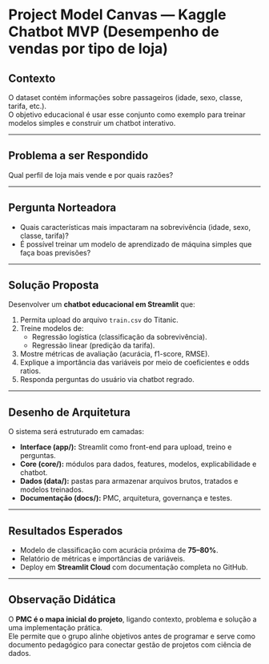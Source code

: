 # Project Model Canvas — Kaggle Chatbot MVP (Desempenho de vendas por tipo de loja)

## Contexto

O dataset contém informações sobre passageiros (idade, sexo, classe, tarifa, etc.).  
O objetivo educacional é usar esse conjunto como exemplo para treinar modelos simples e construir um chatbot interativo.

---

## Problema a ser Respondido
Qual perfil de loja mais vende e por quais razões?

---

## Pergunta Norteadora
- Quais características mais impactaram na sobrevivência (idade, sexo, classe, tarifa)?  
- É possível treinar um modelo de aprendizado de máquina simples que faça boas previsões?  

---

## Solução Proposta
Desenvolver um **chatbot educacional em Streamlit** que:  
1. Permita upload do arquivo `train.csv` do Titanic.  
2. Treine modelos de:
   - Regressão logística (classificação da sobrevivência).  
   - Regressão linear (predição da tarifa).  
3. Mostre métricas de avaliação (acurácia, f1-score, RMSE).  
4. Explique a importância das variáveis por meio de coeficientes e odds ratios.  
5. Responda perguntas do usuário via chatbot regrado.  

---

## Desenho de Arquitetura
O sistema será estruturado em camadas:  

- **Interface (app/):** Streamlit como front-end para upload, treino e perguntas.  
- **Core (core/):** módulos para dados, features, modelos, explicabilidade e chatbot.  
- **Dados (data/):** pastas para armazenar arquivos brutos, tratados e modelos treinados.  
- **Documentação (docs/):** PMC, arquitetura, governança e testes.  

---

## Resultados Esperados
- Modelo de classificação com acurácia próxima de **75–80%**.  
- Relatório de métricas e importâncias de variáveis.  
- Deploy em **Streamlit Cloud** com documentação completa no GitHub.  

---

## Observação Didática
O **PMC é o mapa inicial do projeto**, ligando contexto, problema e solução a uma implementação prática.  
Ele permite que o grupo alinhe objetivos antes de programar e serve como documento pedagógico para conectar gestão de projetos com ciência de dados.